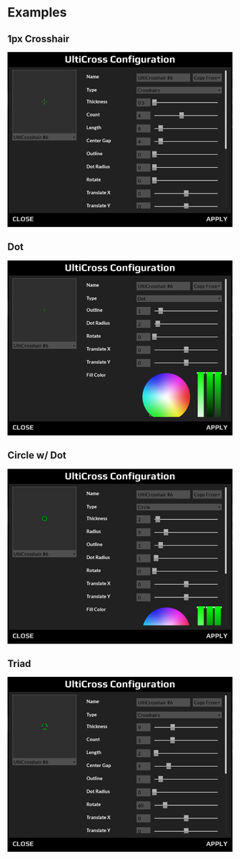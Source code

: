 # Examples

## 1px Crosshair

![1px Crosshair](crosshair-1px.png)


## Dot

![Dot](dot.png)


## Circle w/ Dot

![Circle w/ Dot](circle-dot.png)


## Triad

![Triad](triad.png)
